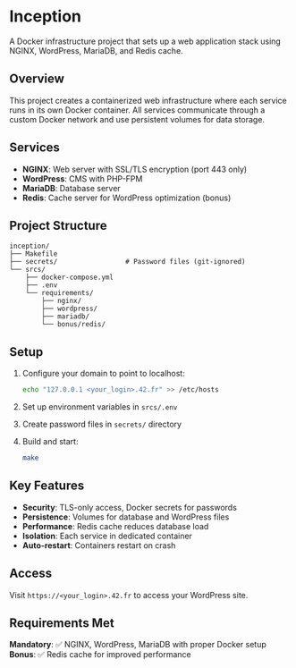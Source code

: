 # Inception

A Docker infrastructure project that sets up a web application stack using NGINX, WordPress, MariaDB, and Redis cache.

## Overview

This project creates a containerized web infrastructure where each service runs in its own Docker container. All services communicate through a custom Docker network and use persistent volumes for data storage.

## Services

- **NGINX**: Web server with SSL/TLS encryption (port 443 only)
- **WordPress**: CMS with PHP-FPM 
- **MariaDB**: Database server
- **Redis**: Cache server for WordPress optimization (bonus)

## Project Structure

```
inception/
├── Makefile
├── secrets/                 # Password files (git-ignored)
└── srcs/
    ├── docker-compose.yml
    ├── .env
    └── requirements/
        ├── nginx/
        ├── wordpress/  
        ├── mariadb/
        └── bonus/redis/
```

## Setup

1. Configure your domain to point to localhost:
   ```bash
   echo "127.0.0.1 <your_login>.42.fr" >> /etc/hosts
   ```

2. Set up environment variables in `srcs/.env`

3. Create password files in `secrets/` directory

4. Build and start:
   ```bash
   make
   ```

## Key Features

- **Security**: TLS-only access, Docker secrets for passwords
- **Persistence**: Volumes for database and WordPress files  
- **Performance**: Redis cache reduces database load
- **Isolation**: Each service in dedicated container
- **Auto-restart**: Containers restart on crash

## Access

Visit `https://<your_login>.42.fr` to access your WordPress site.

## Requirements Met

**Mandatory**: ✅ NGINX, WordPress, MariaDB with proper Docker setup
**Bonus**: ✅ Redis cache for improved performance

